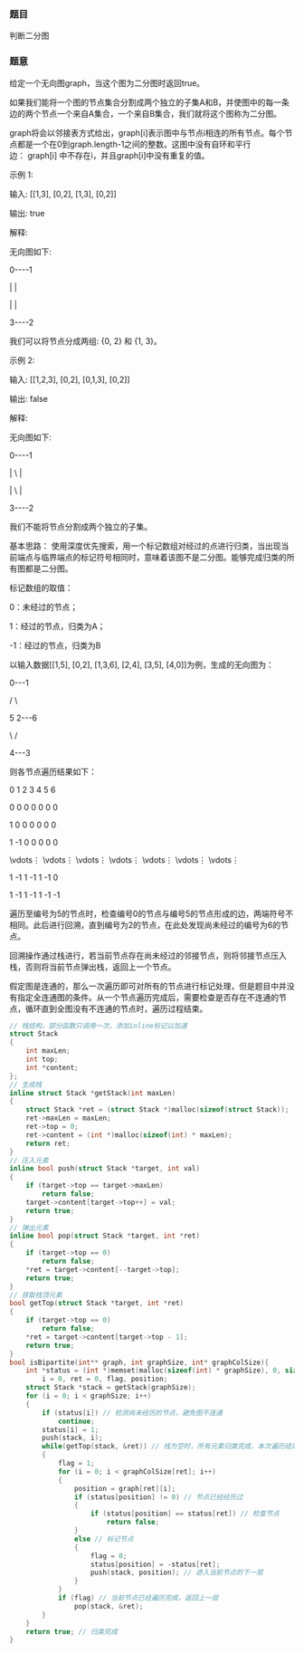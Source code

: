 ### 题目
判断二分图

### 题意
给定一个无向图graph，当这个图为二分图时返回true。

如果我们能将一个图的节点集合分割成两个独立的子集A和B，并使图中的每一条边的两个节点一个来自A集合，一个来自B集合，我们就将这个图称为二分图。

graph将会以邻接表方式给出，graph[i]表示图中与节点i相连的所有节点。每个节点都是一个在0到graph.length-1之间的整数。这图中没有自环和平行边： graph[i] 中不存在i，并且graph[i]中没有重复的值。


示例 1:

输入: [[1,3], [0,2], [1,3], [0,2]]

输出: true

解释: 

无向图如下:

0----1

|    |

|    |

3----2

我们可以将节点分成两组: {0, 2} 和 {1, 3}。

示例 2:

输入: [[1,2,3], [0,2], [0,1,3], [0,2]]

输出: false

解释: 

无向图如下:

0----1

| \  |

|  \ |

3----2

我们不能将节点分割成两个独立的子集。

基本思路： 使用深度优先搜索，用一个标记数组对经过的点进行归类，当出现当前端点与临界端点的标记符号相同时，意味着该图不是二分图。能够完成归类的所有图都是二分图。

标记数组的取值：

0：未经过的节点；

1：经过的节点，归类为A；

-1：经过的节点，归类为B

以输入数据[[1,5], [0,2], [1,3,6], [2,4], [3,5], [4,0]]为例，生成的无向图为：


  0---1
  
 /     \
 
5       2---6

 \     /
 
  4---3
  
则各节点遍历结果如下：

0	1	2	3	4	5	6

0	0	0	0	0	0	0

1	0	0	0	0	0	0

1	-1	0	0	0	0	0

\vdots⋮	\vdots⋮	\vdots⋮	\vdots⋮	\vdots⋮	\vdots⋮	\vdots⋮

1	-1	1	-1	1	-1	0

1	-1	1	-1	1	-1	-1

遍历至编号为5的节点时，检查编号0的节点与编号5的节点形成的边，两端符号不相同。此后进行回溯，直到编号为2的节点，在此处发现尚未经过的编号为6的节点。

回溯操作通过栈进行，若当前节点存在尚未经过的邻接节点，则将邻接节点压入栈，否则将当前节点弹出栈，返回上一个节点。

假定图是连通的，那么一次遍历即可对所有的节点进行标记处理，但是题目中并没有指定全连通图的条件。从一个节点遍历完成后，需要检查是否存在不连通的节点，循环直到全图没有不连通的节点时，遍历过程结束。

~~~ c
// 栈结构，部分函数只调用一次，添加inline标记以加速
struct Stack
{
    int maxLen;
    int top;
    int *content;
};
// 生成栈
inline struct Stack *getStack(int maxLen)
{
    struct Stack *ret = (struct Stack *)malloc(sizeof(struct Stack));
    ret->maxLen = maxLen;
    ret->top = 0;
    ret->content = (int *)malloc(sizeof(int) * maxLen);
    return ret;
}
// 压入元素
inline bool push(struct Stack *target, int val)
{
    if (target->top == target->maxLen)
        return false;
    target->content[target->top++] = val;
    return true;
}
// 弹出元素
inline bool pop(struct Stack *target, int *ret)
{
    if (target->top == 0)
        return false;
    *ret = target->content[--target->top];
    return true;
}
// 获取栈顶元素
bool getTop(struct Stack *target, int *ret)
{
    if (target->top == 0)
        return false;
    *ret = target->content[target->top - 1];
    return true;
}
bool isBipartite(int** graph, int graphSize, int* graphColSize){
    int *status = (int *)memset(malloc(sizeof(int) * graphSize), 0, sizeof(int) * graphSize),
        i = 0, ret = 0, flag, position;
    struct Stack *stack = getStack(graphSize);
    for (i = 0; i < graphSize; i++)
    {
        if (status[i]) // 检测尚未经历的节点，避免图不连通
            continue;
        status[i] = 1;
        push(stack, i);
        while(getTop(stack, &ret)) // 栈为空时，所有元素归类完成，本次遍历结束
        {
            flag = 1;
            for (i = 0; i < graphColSize[ret]; i++)
            {
                position = graph[ret][i];
                if (status[position] != 0) // 节点已经经历过
                {
                    if (status[position] == status[ret]) // 检查节点
                        return false;
                }
                else // 标记节点
                {
                    flag = 0;
                    status[position] = -status[ret];
                    push(stack, position); // 进入当前节点的下一层
                }
            }
            if (flag) // 当前节点已经遍历完成，返回上一层
                pop(stack, &ret);
        }
    }
    return true; // 归类完成
}
~~~
